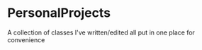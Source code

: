 # PersonalProjects
A collection of classes I've written/edited all put in one place for convenience
